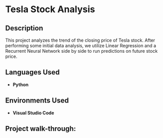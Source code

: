 <h1>Tesla Stock Analysis</h1>

<h2>Description</h2>
This project analyzes the trend of the closing price of Tesla stock. After performing some initial data analysis, we utilize Linear Regression and a Recurrent Neural Network side by side to run predictions on future stock price.
<br />


<h2>Languages Used</h2>

- <b>Python</b> 

<h2>Environments Used </h2>

- <b>Visual Studio Code</b>

<h2>Project walk-through:</h2>
